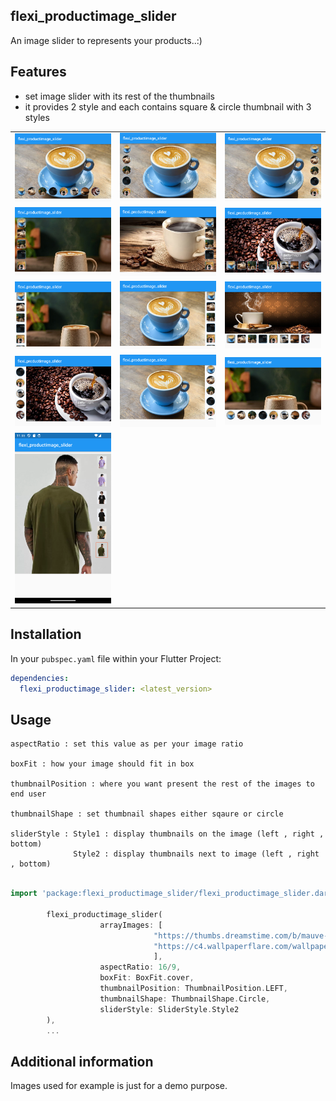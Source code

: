 ## flexi_productimage_slider

 An image slider to represents your products..:)

## Features

 - set image slider with its rest of the thumbnails 
 - it provides 2 style and each contains square & circle thumbnail with 3 styles

<table>
   <tr>
      <td>
         <img width="250px" src="https://raw.githubusercontent.com/Dharini17/flexi_productimage_slider/master/assets/1.png">
      </td>   
        <td>
         <img width="250px" src="https://raw.githubusercontent.com/Dharini17/flexi_productimage_slider/master/assets/2.png">
      </td> 
        <td>
         <img width="250px" src="https://raw.githubusercontent.com/Dharini17/flexi_productimage_slider/master/assets/3.png">
      </td> 
    </tr>
  <tr>
      <td>
         <img width="250px" src="https://raw.githubusercontent.com/Dharini17/flexi_productimage_slider/master/assets/4.png">
      </td>   
        <td>
         <img width="250px" src="https://raw.githubusercontent.com/Dharini17/flexi_productimage_slider/master/assets/5.png">
      </td> 
        <td>
         <img width="250px" src="https://raw.githubusercontent.com/Dharini17/flexi_productimage_slider/master/assets/6.png">
      </td> 
    </tr>
  <tr>
      <td>
         <img width="250px" src="https://raw.githubusercontent.com/Dharini17/flexi_productimage_slider/master/assets/7.png">
      </td>   
        <td>
         <img width="250px" src="https://raw.githubusercontent.com/Dharini17/flexi_productimage_slider/master/assets/8.png">
      </td> 
        <td>
         <img width="250px" src="https://raw.githubusercontent.com/Dharini17/flexi_productimage_slider/master/assets/9.png">
      </td> 
    </tr>
  <tr>
      <td>
         <img width="250px" src="https://raw.githubusercontent.com/Dharini17/flexi_productimage_slider/master/assets/10.png">
      </td>   
        <td>
         <img width="250px" src="https://raw.githubusercontent.com/Dharini17/flexi_productimage_slider/master/assets/11.png">
      </td> 
        <td>
         <img width="250px" src="https://raw.githubusercontent.com/Dharini17/flexi_productimage_slider/master/assets/12.png">
      </td> 
    </tr>
<tr>
      <td>
         <img width="250px" src="https://raw.githubusercontent.com/Dharini17/flexi_productimage_slider/master/assets/13.png">
      </td>          
    </tr>
</table>

## Installation

  In your `pubspec.yaml` file within your Flutter Project:

```yaml
dependencies:
  flexi_productimage_slider: <latest_version>
```

## Usage

    aspectRatio : set this value as per your image ratio
    
    boxFit : how your image should fit in box

    thumbnailPosition : where you want present the rest of the images to end user

    thumbnailShape : set thumbnail shapes either sqaure or circle

    sliderStyle : Style1 : display thumbnails on the image (left , right , bottom)
                  Style2 : display thumbnails next to image (left , right , bottom)

```dart

import 'package:flexi_productimage_slider/flexi_productimage_slider.dart';

        flexi_productimage_slider(
                    arrayImages: [
                                "https://thumbs.dreamstime.com/b/mauve-flower-composition-1-690383.jpg",
                                "https://c4.wallpaperflare.com/wallpaper/226/777/282/beautiful-flower-wallpaper-hd-free-download-1704-wallpaper-preview.jpg",
                                ],
                    aspectRatio: 16/9,
                    boxFit: BoxFit.cover,
                    thumbnailPosition: ThumbnailPosition.LEFT,
                    thumbnailShape: ThumbnailShape.Circle,
                    sliderStyle: SliderStyle.Style2
        ),
        ...


```

## Additional information

Images used for example is just for a demo purpose.
